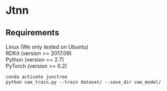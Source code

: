 # Jtnn

## Requirements  

Linux (We only tested on Ubuntu)  
RDKit (version >= 2017.09)  
Python (version == 2.7)  
PyTorch (version >= 0.2)  

```
conda activate junctree  
python vae_train.py --train dataset/ --save_dir vae_model/
```